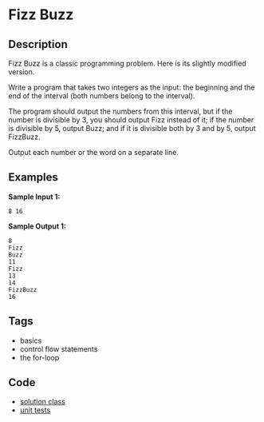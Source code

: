 # Fizz Buzz

## Description
Fizz Buzz is a classic programming problem. Here is its slightly modified version.

Write a program that takes two integers as the input: the beginning and the end of the interval (both numbers belong to the interval).

The program should output the numbers from this interval, but if the number is divisible by 3, you should output Fizz instead of it; if the number is divisible by 5, output Buzz; and if it is divisible both by 3 and by 5, output FizzBuzz.

Output each number or the word on a separate line.

## Examples
**Sample Input 1:**
```console
8 16
```

**Sample Output 1:**
```console
8
Fizz
Buzz
11
Fizz
13
14
FizzBuzz
16
```

## Tags
- basics
- control flow statements
- the for-loop

## Code
- [solution class](./src/main/java/Solution.java)
- [unit tests](./src/test/java/SomeParamTest.java)